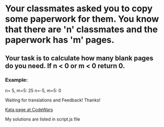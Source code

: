 # Your classmates asked you to copy some paperwork for them. You know that there are 'n' classmates and the paperwork has 'm' pages.

## Your task is to calculate how many blank pages do you need. If n < 0 or m < 0 return 0.

### Example:

n= 5, m=5: 25
n=-5, m=5: 0

Waiting for translations and Feedback! Thanks!

[Kata page at CodeWars](https://www.codewars.com/kata/55f9b48403f6b87a7c0000bd/javascript)

My solutions are listed in script.js file
